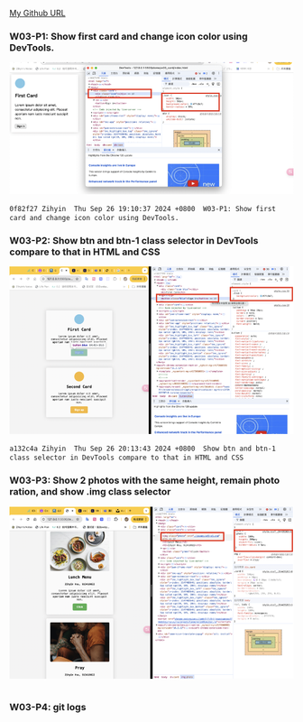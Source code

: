 [My Github URL](https://github.com/zihyinhsu/1131-sweb-demo-22)

### W03-P1: Show first card and change icon color using DevTools.
![alt text](images/w03-p1.png)

```
0f82f27 Zihyin  Thu Sep 26 19:10:37 2024 +0800  W03-P1: Show first card and change icon color using DevTools.
```

### W03-P2: Show btn and btn-1 class selector in DevTools compare to that in HTML and CSS
![alt text](images/w03-p2.png)

```
a132c4a Zihyin  Thu Sep 26 20:13:43 2024 +0800  Show btn and btn-1 class selector in DevTools compare to that in HTML and CSS
```

### W03-P3: Show 2 photos with the same height, remain photo ration, and show .img class selector
![alt text](images/w03-p5.png)

```
```
### W03-P4: git logs

```
```
